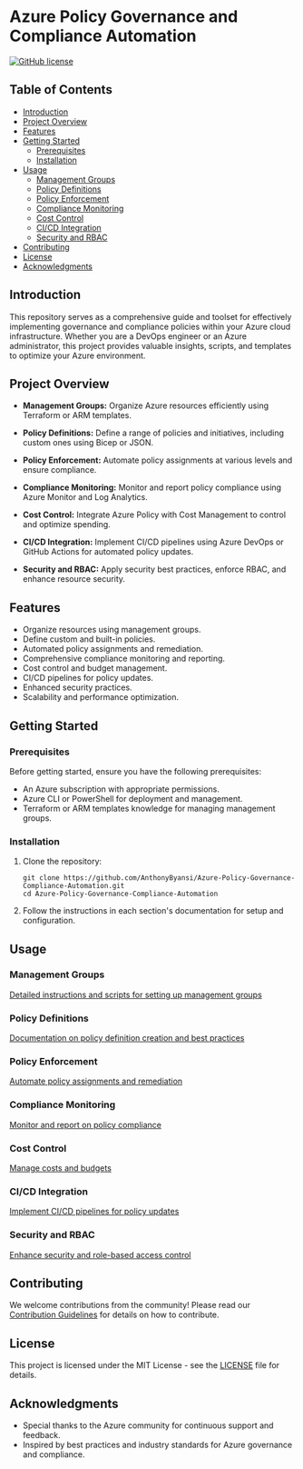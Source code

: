 
# Azure Policy Governance and Compliance Automation

[![GitHub license](https://img.shields.io/badge/license-MIT-blue.svg)]()

## Table of Contents

- [Introduction](#introduction)
- [Project Overview](#project-overview)
- [Features](#features)
- [Getting Started](#getting-started)
  - [Prerequisites](#prerequisites)
  - [Installation](#installation)
- [Usage](#usage)
  - [Management Groups](#management-groups)
  - [Policy Definitions](#policy-definitions)
  - [Policy Enforcement](#policy-enforcement)
  - [Compliance Monitoring](#compliance-monitoring)
  - [Cost Control](#cost-control)
  - [CI/CD Integration](#ci/cd-integration)
  - [Security and RBAC](#security-and-rbac)
- [Contributing](#contributing)
- [License](#license)
- [Acknowledgments](#acknowledgments)

## Introduction

This repository serves as a comprehensive guide and toolset for effectively implementing governance and compliance policies within your Azure cloud infrastructure. Whether you are a DevOps engineer or an Azure administrator, this project provides valuable insights, scripts, and templates to optimize your Azure environment.

## Project Overview

- **Management Groups:** Organize Azure resources efficiently using Terraform or ARM templates.

- **Policy Definitions:** Define a range of policies and initiatives, including custom ones using Bicep or JSON.

- **Policy Enforcement:** Automate policy assignments at various levels and ensure compliance.

- **Compliance Monitoring:** Monitor and report policy compliance using Azure Monitor and Log Analytics.

- **Cost Control:** Integrate Azure Policy with Cost Management to control and optimize spending.

- **CI/CD Integration:** Implement CI/CD pipelines using Azure DevOps or GitHub Actions for automated policy updates.

- **Security and RBAC:** Apply security best practices, enforce RBAC, and enhance resource security.

## Features

- Organize resources using management groups.
- Define custom and built-in policies.
- Automated policy assignments and remediation.
- Comprehensive compliance monitoring and reporting.
- Cost control and budget management.
- CI/CD pipelines for policy updates.
- Enhanced security practices.
- Scalability and performance optimization.

## Getting Started

### Prerequisites

Before getting started, ensure you have the following prerequisites:

- An Azure subscription with appropriate permissions.
- Azure CLI or PowerShell for deployment and management.
- Terraform or ARM templates knowledge for managing management groups.

### Installation

1. Clone the repository:

   ```shell
   git clone https://github.com/AnthonyByansi/Azure-Policy-Governance-Compliance-Automation.git
   cd Azure-Policy-Governance-Compliance-Automation
   ```

2. Follow the instructions in each section's documentation for setup and configuration.

## Usage

### Management Groups

[Detailed instructions and scripts for setting up management groups](management-groups/readme.md)

### Policy Definitions

[Documentation on policy definition creation and best practices](./policy-definitions/README.md)

### Policy Enforcement

[Automate policy assignments and remediation](./policy-enforcement/README.md)

### Compliance Monitoring

[Monitor and report on policy compliance](./compliance-monitoring/README.md)

### Cost Control

[Manage costs and budgets](./cost-control/README.md)

### CI/CD Integration

[Implement CI/CD pipelines for policy updates](./ci-cd/README.md)

### Security and RBAC

[Enhance security and role-based access control](./security/README.md)

## Contributing

We welcome contributions from the community! Please read our [Contribution Guidelines](./CONTRIBUTING.md) for details on how to contribute.

## License

This project is licensed under the MIT License - see the [LICENSE](./LICENSE) file for details.

## Acknowledgments

- Special thanks to the Azure community for continuous support and feedback.
- Inspired by best practices and industry standards for Azure governance and compliance.
